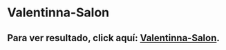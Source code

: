 # Valentinna-Salon

## Para ver resultado, click aquí: [Valentinna-Salon](https://andresbarrosodev.github.io/Valentinna-Salon/).
```
